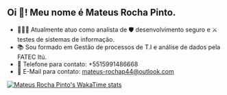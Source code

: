 ## Oi 👋! Meu nome é Mateus Rocha Pinto.

- 👨🏼‍💻 Atualmente atuo como analista de 🛡️ desenvolvimento seguro e ⚔️ testes de sistemas de informação.
- 📚 Sou formado em Gestão de processos de T.I e análise de dados pela FATEC Itú.
- 📲 Telefone para contato: +5515991486668
- 📧 E-Mail para contato: mateus-rochap44@outlook.com

[![Mateus Rocha Pinto's WakaTime stats](https://github-readme-stats.vercel.app/api/wakatime?username=mateus_rochap44&layout=compact)](https://github.com/mateus-rochap44/github-readme-stats)

